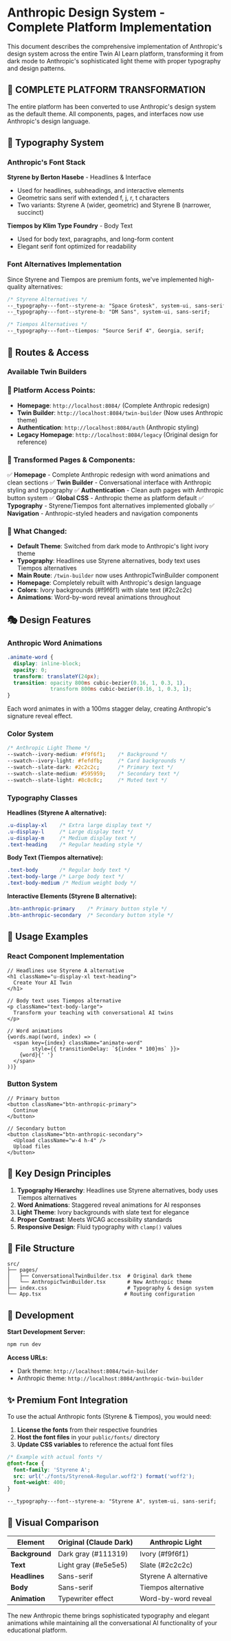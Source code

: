 # Anthropic Design System - Complete Platform Implementation

This document describes the comprehensive implementation of Anthropic's design system across the entire Twin AI Learn platform, transforming it from dark mode to Anthropic's sophisticated light theme with proper typography and design patterns.

## 🌟 **COMPLETE PLATFORM TRANSFORMATION**

The entire platform has been converted to use Anthropic's design system as the default theme. All components, pages, and interfaces now use Anthropic's design language.

## 🎨 Typography System

### **Anthropic's Font Stack**

**Styrene by Berton Hasebe** - Headlines & Interface
- Used for headlines, subheadings, and interactive elements
- Geometric sans serif with extended f, j, r, t characters
- Two variants: Styrene A (wider, geometric) and Styrene B (narrower, succinct)

**Tiempos by Klim Type Foundry** - Body Text
- Used for body text, paragraphs, and long-form content
- Elegant serif font optimized for readability

### **Font Alternatives Implementation**

Since Styrene and Tiempos are premium fonts, we've implemented high-quality alternatives:

```css
/* Styrene Alternatives */
--_typography---font--styrene-a: "Space Grotesk", system-ui, sans-serif;  /* Wider, geometric */
--_typography---font--styrene-b: "DM Sans", system-ui, sans-serif;        /* Narrower, succinct */

/* Tiempos Alternatives */
--_typography---font--tiempos: "Source Serif 4", Georgia, serif;          /* Elegant serif */
```

## 📱 Routes & Access

### **Available Twin Builders**

### **🚀 Platform Access Points:**

- **Homepage**: `http://localhost:8084/` (Complete Anthropic redesign)
- **Twin Builder**: `http://localhost:8084/twin-builder` (Now uses Anthropic theme)
- **Authentication**: `http://localhost:8084/auth` (Anthropic styling)
- **Legacy Homepage**: `http://localhost:8084/legacy` (Original design for reference)

### **📄 Transformed Pages & Components:**

✅ **Homepage** - Complete Anthropic redesign with word animations and clean sections
✅ **Twin Builder** - Conversational interface with Anthropic styling and typography
✅ **Authentication** - Clean auth pages with Anthropic button system
✅ **Global CSS** - Anthropic theme as platform default
✅ **Typography** - Styrene/Tiempos font alternatives implemented globally
✅ **Navigation** - Anthropic-styled headers and navigation components

### **🎯 What Changed:**

- **Default Theme**: Switched from dark mode to Anthropic's light ivory theme
- **Typography**: Headlines use Styrene alternatives, body text uses Tiempos alternatives
- **Main Route**: `/twin-builder` now uses AnthropicTwinBuilder component
- **Homepage**: Completely rebuilt with Anthropic's design language
- **Colors**: Ivory backgrounds (#f9f6f1) with slate text (#2c2c2c)
- **Animations**: Word-by-word reveal animations throughout

## 🎭 Design Features

### **Anthropic Word Animations**

```css
.animate-word {
  display: inline-block;
  opacity: 0;
  transform: translateY(24px);
  transition: opacity 800ms cubic-bezier(0.16, 1, 0.3, 1),
              transform 800ms cubic-bezier(0.16, 1, 0.3, 1);
}
```

Each word animates in with a 100ms stagger delay, creating Anthropic's signature reveal effect.

### **Color System**

```css
/* Anthropic Light Theme */
--swatch--ivory-medium: #f9f6f1;    /* Background */
--swatch--ivory-light: #fefdfb;     /* Card backgrounds */
--swatch--slate-dark: #2c2c2c;      /* Primary text */
--swatch--slate-medium: #595959;    /* Secondary text */
--swatch--slate-light: #8c8c8c;     /* Muted text */
```

### **Typography Classes**

**Headlines (Styrene A alternative):**
```css
.u-display-xl    /* Extra large display text */
.u-display-l     /* Large display text */
.u-display-m     /* Medium display text */
.text-heading    /* Regular heading style */
```

**Body Text (Tiempos alternative):**
```css
.text-body       /* Regular body text */
.text-body-large /* Large body text */
.text-body-medium /* Medium weight body */
```

**Interactive Elements (Styrene B alternative):**
```css
.btn-anthropic-primary    /* Primary button style */
.btn-anthropic-secondary  /* Secondary button style */
```

## 🚀 Usage Examples

### **React Component Implementation**

```tsx
// Headlines use Styrene A alternative
<h1 className="u-display-xl text-heading">
  Create Your AI Twin
</h1>

// Body text uses Tiempos alternative
<p className="text-body-large">
  Transform your teaching with conversational AI twins
</p>

// Word animations
{words.map((word, index) => (
  <span key={index} className="animate-word"
        style={{ transitionDelay: `${index * 100}ms` }}>
    {word}{' '}
  </span>
))}
```

### **Button System**

```tsx
// Primary button
<button className="btn-anthropic-primary">
  Continue
</button>

// Secondary button
<button className="btn-anthropic-secondary">
  <Upload className="w-4 h-4" />
  Upload files
</button>
```

## 🎯 Key Design Principles

1. **Typography Hierarchy**: Headlines use Styrene alternatives, body uses Tiempos alternatives
2. **Word Animations**: Staggered reveal animations for AI responses
3. **Light Theme**: Ivory backgrounds with slate text for elegance
4. **Proper Contrast**: Meets WCAG accessibility standards
5. **Responsive Design**: Fluid typography with `clamp()` values

## 📁 File Structure

```
src/
├── pages/
│   ├── ConversationalTwinBuilder.tsx  # Original dark theme
│   └── AnthropicTwinBuilder.tsx       # New Anthropic theme
├── index.css                          # Typography & design system
└── App.tsx                           # Routing configuration
```

## 🔧 Development

**Start Development Server:**
```bash
npm run dev
```

**Access URLs:**
- Dark theme: `http://localhost:8084/twin-builder`
- Anthropic theme: `http://localhost:8084/anthropic-twin-builder`

## ✨ Premium Font Integration

To use the actual Anthropic fonts (Styrene & Tiempos), you would need:

1. **License the fonts** from their respective foundries
2. **Host the font files** in your `public/fonts/` directory
3. **Update CSS variables** to reference the actual font files

```css
/* Example with actual fonts */
@font-face {
  font-family: 'Styrene A';
  src: url('./fonts/StyreneA-Regular.woff2') format('woff2');
  font-weight: 400;
}

--_typography---font--styrene-a: "Styrene A", system-ui, sans-serif;
```

## 🎨 Visual Comparison

| Element | Original (Claude Dark) | Anthropic Light |
|---------|----------------------|----------------|
| **Background** | Dark gray (#111319) | Ivory (#f9f6f1) |
| **Text** | Light gray (#e5e5e5) | Slate (#2c2c2c) |
| **Headlines** | Sans-serif | Styrene A alternative |
| **Body** | Sans-serif | Tiempos alternative |
| **Animation** | Typewriter effect | Word-by-word reveal |

The new Anthropic theme brings sophisticated typography and elegant animations while maintaining all the conversational AI functionality of your educational platform.